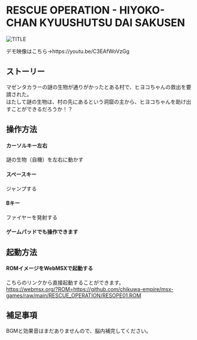 # RESCUE OPERATION - HIYOKO-CHAN KYUUSHUTSU DAI SAKUSEN

![TITLE](https://user-images.githubusercontent.com/124578804/219844915-f604b940-d423-408b-95d1-85750a18c292.png)
<p>デモ映像はこちら→https://youtu.be/C3EAfWoVzGg</p>

## ストーリー
マゼンタカラーの謎の生物が通りがかったとある村で、ヒヨコちゃんの救出を要請された。<br>
はたして謎の生物は、村の先にあるという洞窟の主から、ヒヨコちゃんを助け出すことができるだろうか！？

## 操作方法
#### カーソルキー左右
謎の生物（自機）を左右に動かす
#### スペースキー
ジャンプする
#### Bキー
ファイヤーを発射する
#### ゲームパッドでも操作できます

## 起動方法
#### ROMイメージをWebMSXで起動する
こちらのリンクから直接起動することができます。<br>
https://webmsx.org/?ROM=https://github.com/chikuwa-empire/msx-games/raw/main/RESCUE_OPERATION/RESOPE01.ROM

## 補足事項
BGMと効果音はまだありませんので、脳内補完してください。
